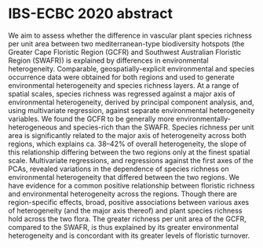 # IBS-ECBC 2020 abstract

We aim to assess whether the difference in vascular plant species richness per unit area between two mediterranean-type biodiversity hotspots (the Greater Cape Floristic Region (GCFR) and Southwest Australian Floristic Region (SWAFR)) is explained by differences in environmental heterogeneity. Comparable, geospatially-explicit environmental and species occurrence data were obtained for both regions and used to generate environmental heterogeneity and species richness layers. At a range of spatial scales, species richness was regressed against a major axis of environmental heterogeneity, derived by principal component analysis, and, using multivariate regression, against separate environmental heterogeneity variables. We found the GCFR to be generally more environmentally-heterogeneous and species-rich than the SWAFR. Species richness per unit area is significantly related to the major axis of heterogeneity across both regions, which explains ca. 38–42% of overall heterogeneity, the slope of this relationship differing between the two regions only at the finest spatial scale. Multivariate regressions, and regressions against the first axes of the PCAs, revealed variations in the dependence of species richness on environmental heterogeneity that differed between the two regions. We have evidence for a common positive relationship between floristic richness and environmental heterogeneity across the regions. Though there are region-specific effects, broad, positive associations between various axes of heterogeneity (and the major axis thereof) and plant species richness hold across the two flora. The greater richness per unit area of the GCFR, compared to the SWAFR, is thus explained by its greater environmental heterogeneity and is concordant with its greater levels of floristic turnover.
